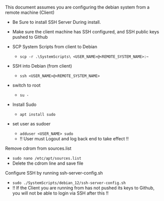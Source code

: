
This document assumes you are configuring the debian system from a remote machine (Client)
- Be Sure to install SSH Server During install.
- Make sure the client machine has SSH configured, and SSH public keys pushed to Github 

- SCP System Scripts from client to Debian
	- `scp -r .\SystemScripts\ <USER_NAME>@<REMOTE_SYSTEM_NAME>:~`
- SSH into Debian (from client)
	- `ssh <USER_NAME>@<REMOTE_SYSTEM_NAME>`
- switch to root
	- `su -`
- Install Sudo
	- `apt install sudo`
- set user as sudoer
	- `adduser <USER_NAME> sudo`
	- !! User must Logout and log back end to take effect !!

Remove cdrom from sources.list
- `sudo nano /etc/apt/sources.list`
-  Delete the cdrom line and save file

Configure SSH by running ssh-server-config.sh
- `sudo ./SystemScripts/debian_12/ssh-server-config.sh`
- !! If the Client you are running from has not pushed its keys to Github, you will not be able to login via SSH after this !!




